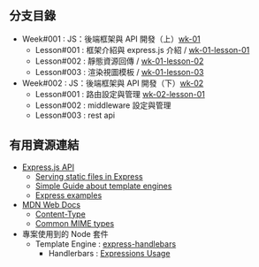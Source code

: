 ## 分支目錄
- Week#001 : JS：後端框架與 API 開發（上）[wk-01](https://github.com/lvnko/express-app/tree/wk-01)
    - Lesson#001 : 框架介紹與 express.js 介紹 / [wk-01-lesson-01](https://github.com/lvnko/express-app/tree/wk-01-lesson-01)
    - Lesson#002 : 靜態資源回傳 / [wk-01-lesson-02](https://github.com/lvnko/express-app/tree/wk-01-lesson-02)
    - Lesson#003 : 渲染視圖模板 / [wk-01-lesson-03](https://github.com/lvnko/express-app/tree/wk-01-lesson-03)
- Week#002 : JS：後端框架與 API 開發（下）[wk-02](https://github.com/lvnko/express-app/tree/wk-02)
    - Lesson#001 : 路由設定與管理 [wk-02-lesson-01](https://github.com/lvnko/express-app/tree/wk-02-lesson-01)
    - Lesson#002 : middleware 設定與管理
    - Lesson#003 : rest api

## 有用資源連結
- [Express.js API](https://expressjs.com/en/api.html)
    - [Serving static files in Express](https://expressjs.com/en/starter/static-files.html)
    - [Simple Guide about template engines](https://expressjs.com/en/guide/using-template-engines.html)
    - [Express examples](https://github.com/expressjs/express/tree/master/examples)
- [MDN Web Docs](https://developer.mozilla.org/en-US/)
    - [Content-Type](https://developer.mozilla.org/en-US/docs/Web/HTTP/Headers/Content-Type)
    - [Common MIME types](https://developer.mozilla.org/en-US/docs/Web/HTTP/Basics_of_HTTP/MIME_types/Common_types)
- 專案使用到的 Node 套件
    - Template Engine : [express-handlebars](https://www.npmjs.com/package/express-handlebars)
        - Handlerbars : [Expressions Usage](https://handlebarsjs.com/guide/expressions.html)